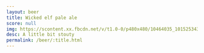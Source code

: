 ```yaml
---
layout: beer
title: Wicked elf pale ale
score: null
img: https://scontent.xx.fbcdn.net/v/t1.0-0/p480x480/10464035_10152534310338745_1731994487341714039_n.jpg?oh=91666c653617326d9f690f6ec11f8a9f&oe=5871A672
desc: A little bit stouty
permalink: /beer/:title.html
---
```

